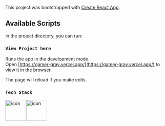 This project was bootstrapped with [Create React App](https://github.com/facebook/create-react-app).

## Available Scripts

In the project directory, you can run:

### `View Project here`

Runs the app in the development mode.<br />
Open [https://gamer-gray.vercel.app/](https://gamer-gray.vercel.app/) to view it in the browser.

The page will reload if you make edits.<br />
### `Tech Stack`
<div align="left">
  <div style="display: flex; align-items: flex-start;"><img src="https://techstack-generator.vercel.app/js-icon.svg" alt="icon" width="65" height="65" /><img src="https://techstack-generator.vercel.app/react-icon.svg" alt="icon" width="65" height="65" /></div>
</div>
